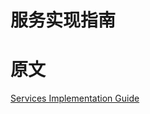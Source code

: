 # 服务实现指南

# 原文

[Services Implementation Guide](https://developer.apple.com/library/archive/documentation/Cocoa/Conceptual/SysServices/Articles/providing.html)